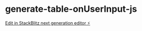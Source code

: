 # generate-table-onUserInput-js

[Edit in StackBlitz next generation editor ⚡️](https://stackblitz.com/~/github.com/Samaadrita/generate-table-onUserInput-js)